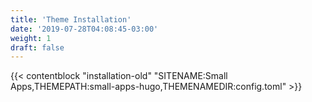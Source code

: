 ```yaml
---
title: 'Theme Installation'
date: '2019-07-28T04:08:45-03:00'
weight: 1
draft: false
---
```


{{< contentblock "installation-old" "SITENAME:Small Apps,THEMEPATH:small-apps-hugo,THEMENAMEDIR:config.toml" >}}
